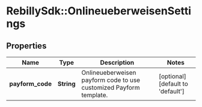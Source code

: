 # RebillySdk::OnlineueberweisenSettings

## Properties
Name | Type | Description | Notes
------------ | ------------- | ------------- | -------------
**payform_code** | **String** | Onlineueberweisen payform code to use customized Payform template. | [optional] [default to &#x27;default&#x27;]

